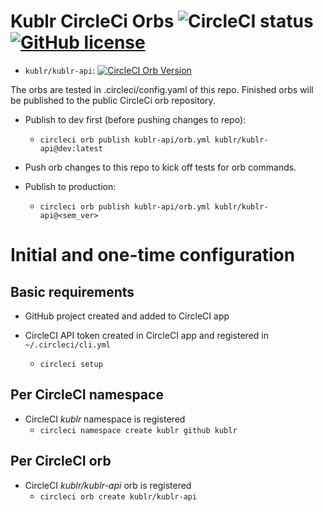 # Kublr CircleCi Orbs ![CircleCI status](https://circleci.com/gh/kublr/circleci-orbs.svg?style=shield "CircleCI status") [![GitHub license](https://img.shields.io/badge/license-MIT-blue.svg)](https://raw.githubusercontent.com/kublr/circleci-orbs/master/LICENSE)

- `kublr/kublr-api`: [![CircleCI Orb Version](https://img.shields.io/badge/endpoint.svg?url=https://badges.circleci.io/orb/kublr/kublr-api)](https://circleci.com/orbs/registry/orb/kublr/kublr-api)

The orbs are tested in .circleci/config.yaml of this repo.
Finished orbs will be published to the public CircleCi orb repository.

* Publish to dev first (before pushing changes to repo):
  * `circleci orb publish kublr-api/orb.yml kublr/kublr-api@dev:latest`

* Push orb changes to this repo to kick off tests for orb commands.

* Publish to production:
  * `circleci orb publish kublr-api/orb.yml kublr/kublr-api@<sem_ver>`

# Initial and one-time configuration

## Basic requirements

* GitHub project created and added to CircleCI app

* CircleCI API token created in CircleCI app and registered in `~/.circleci/cli.yml`
  * `circleci setup`

## Per CircleCI namespace

* CircleCI *kublr* namespace is registered
  * `circleci namespace create kublr github kublr`

## Per CircleCI orb

* CircleCI *kublr/kublr-api* orb is registered
  * `circleci orb create kublr/kublr-api`
